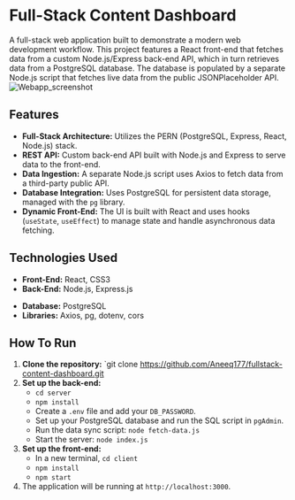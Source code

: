 # Full-Stack Content Dashboard

A full-stack web application built to demonstrate a modern web development workflow. This project features a React front-end that fetches data from a custom Node.js/Express back-end API, which in turn retrieves data from a PostgreSQL database. The database is populated by a separate Node.js script that fetches live data from the public JSONPlaceholder API.![Webapp_screenshot](https://github.com/user-attachments/assets/6e4c6c3f-279a-4043-bf63-c55000ca1441)


## Features

-   **Full-Stack Architecture:** Utilizes the PERN (PostgreSQL, Express, React, Node.js) stack.
-   **REST API:** Custom back-end API built with Node.js and Express to serve data to the front-end.
-   **Data Ingestion:** A separate Node.js script uses Axios to fetch data from a third-party public API.
-   **Database Integration:** Uses PostgreSQL for persistent data storage, managed with the `pg` library.
-   **Dynamic Front-End:** The UI is built with React and uses hooks (`useState`, `useEffect`) to manage state and handle asynchronous data fetching.

## Technologies Used

-   **Front-End:** React, CSS3
-   **Back-End:** Node.js, Express.js
* **Database:** PostgreSQL
* **Libraries:** Axios, pg, dotenv, cors

## How To Run

1.  **Clone the repository:** `git clone https://github.com/Aneeq177/fullstack-content-dashboard.git
2.  **Set up the back-end:**
    -   `cd server`
    -   `npm install`
    -   Create a `.env` file and add your `DB_PASSWORD`.
    -   Set up your PostgreSQL database and run the SQL script in `pgAdmin`.
    -   Run the data sync script: `node fetch-data.js`
    -   Start the server: `node index.js`
3.  **Set up the front-end:**
    -   In a new terminal, `cd client`
    -   `npm install`
    -   `npm start`
4.  The application will be running at `http://localhost:3000`.
